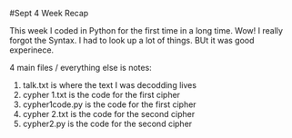 #Sept 4 Week Recap

This week I coded in Python for the first time in a long time. Wow! I really forgot the Syntax. I had to look up a lot of things. BUt it was good experinece. 

4 main files / everything else is notes: 

1) talk.txt is where the text I was decodding lives
2) cypher 1.txt is the code for the first cipher
3) cypher1code.py is the code for the first cipher
4) cypher 2.txt is the code for the second cipher
5) cypher2.py is the code for the second cipher

